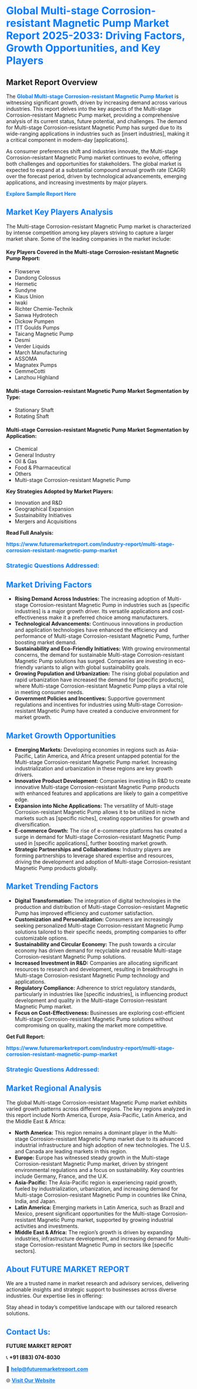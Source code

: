 <h1 style="color: #007BFF;">Global Multi-stage Corrosion-resistant Magnetic Pump Market Report 2025-2033: Driving Factors, Growth Opportunities, and Key Players</h1>

<section id="overview">
<h2>Market Report Overview</h2>
<p>The <a href="https://www.futuremarketreport.com/industry-report/multi-stage-corrosion-resistant-magnetic-pump-market" style="color: #007BFF; text-decoration: none;"><strong>Global Multi-stage Corrosion-resistant Magnetic Pump Market</strong></a> is witnessing significant growth, driven by increasing demand across various industries. This report delves into the key aspects of the Multi-stage Corrosion-resistant Magnetic Pump market, providing a comprehensive analysis of its current status, future potential, and challenges. The demand for Multi-stage Corrosion-resistant Magnetic Pump has surged due to its wide-ranging applications in industries such as [insert industries], making it a critical component in modern-day [applications].</p>
<p>As consumer preferences shift and industries innovate, the Multi-stage Corrosion-resistant Magnetic Pump market continues to evolve, offering both challenges and opportunities for stakeholders. The global market is expected to expand at a substantial compound annual growth rate (CAGR) over the forecast period, driven by technological advancements, emerging applications, and increasing investments by major players.</p>
</section>

<section id="overview">
<p><a href="https://www.futuremarketreport.com/request-sample/reportId=111100" style="color: #007BFF; text-decoration: none;"><strong>Explore Sample Report Here</strong></a></p>
</section>

<section id="key-players">
<h2 style="color: #007BFF;">Market Key Players Analysis</h2>
<p>The Multi-stage Corrosion-resistant Magnetic Pump market is characterized by intense competition among key players striving to capture a larger market share. Some of the leading companies in the market include:</p>
<h4>Key Players Covered in the Multi-stage Corrosion-resistant Magnetic Pump Report:</h4>
<ul><li>Flowserve</li><li>Dandong Colossus</li><li>Hermetic</li><li>Sundyne</li><li>Klaus Union</li><li>Iwaki</li><li>Richter Chemie-Technik</li><li>Sanwa Hydrotech</li><li>Dickow Pumpen</li><li>ITT Goulds Pumps</li><li>Taicang Magnetic Pump</li><li>Desmi</li><li>Verder Liquids</li><li>March Manufacturing</li><li>ASSOMA</li><li>Magnatex Pumps</li><li>GemmeCotti</li><li>Lanzhou Highland</li></ul>
<h4>Multi-stage Corrosion-resistant Magnetic Pump Market Segmentation by Type:</h4>
<ul><li>Stationary Shaft</li><li>Rotating Shaft</li></ul>

<h4>Multi-stage Corrosion-resistant Magnetic Pump Market Segmentation by Application:</h4>
<ul><li>Chemical</li><li>General Industry</li><li>Oil &amp; Gas</li><li>Food &amp; Pharmaceutical</li><li>Others</li><li>Multi-stage Corrosion-resistant Magnetic Pump</li></ul>
<p><strong>Key Strategies Adopted by Market Players:</strong></p>
<ul>
<li>Innovation and R&D</li>
<li>Geographical Expansion</li>
<li>Sustainability Initiatives</li>
<li>Mergers and Acquisitions</li>
</ul>
</section>

<section>
<p><strong>Read Full Analysis: </strong></p><a href="https://www.futuremarketreport.com/industry-report/multi-stage-corrosion-resistant-magnetic-pump-market" style="color: #007BFF; text-decoration: none;"><strong>https://www.futuremarketreport.com/industry-report/multi-stage-corrosion-resistant-magnetic-pump-market</strong></a>
<h3 style="color: #007BFF;">Strategic Questions Addressed:</h3>
</section>

<section id="driving-factors">
<h2 style="color: #007BFF;">Market Driving Factors</h2>
<ul>
<li><strong>Rising Demand Across Industries:</strong> The increasing adoption of Multi-stage Corrosion-resistant Magnetic Pump in industries such as [specific industries] is a major growth driver. Its versatile applications and cost-effectiveness make it a preferred choice among manufacturers.</li>
<li><strong>Technological Advancements:</strong> Continuous innovations in production and application technologies have enhanced the efficiency and performance of Multi-stage Corrosion-resistant Magnetic Pump, further boosting market demand.</li>
<li><strong>Sustainability and Eco-Friendly Initiatives:</strong> With growing environmental concerns, the demand for sustainable Multi-stage Corrosion-resistant Magnetic Pump solutions has surged. Companies are investing in eco-friendly variants to align with global sustainability goals.</li>
<li><strong>Growing Population and Urbanization:</strong> The rising global population and rapid urbanization have increased the demand for [specific products], where Multi-stage Corrosion-resistant Magnetic Pump plays a vital role in meeting consumer needs.</li>
<li><strong>Government Policies and Incentives:</strong> Supportive government regulations and incentives for industries using Multi-stage Corrosion-resistant Magnetic Pump have created a conducive environment for market growth.</li>
</ul>
</section>

<section id="growth-opportunities">
<h2 style="color: #007BFF;">Market Growth Opportunities</h2>
<ul>
<li><strong>Emerging Markets:</strong> Developing economies in regions such as Asia-Pacific, Latin America, and Africa present untapped potential for the Multi-stage Corrosion-resistant Magnetic Pump market. Increasing industrialization and urbanization in these regions are key growth drivers.</li>
<li><strong>Innovative Product Development:</strong> Companies investing in R&D to create innovative Multi-stage Corrosion-resistant Magnetic Pump products with enhanced features and applications are likely to gain a competitive edge.</li>
<li><strong>Expansion into Niche Applications:</strong> The versatility of Multi-stage Corrosion-resistant Magnetic Pump allows it to be utilized in niche markets such as [specific niches], creating opportunities for growth and diversification.</li>
<li><strong>E-commerce Growth:</strong> The rise of e-commerce platforms has created a surge in demand for Multi-stage Corrosion-resistant Magnetic Pump used in [specific applications], further boosting market growth.</li>
<li><strong>Strategic Partnerships and Collaborations:</strong> Industry players are forming partnerships to leverage shared expertise and resources, driving the development and adoption of Multi-stage Corrosion-resistant Magnetic Pump products globally.</li>
</ul>
</section>

<section id="trending-factors">
<h2 style="color: #007BFF;">Market Trending Factors</h2>
<ul>
<li><strong>Digital Transformation:</strong> The integration of digital technologies in the production and distribution of Multi-stage Corrosion-resistant Magnetic Pump has improved efficiency and customer satisfaction.</li>
<li><strong>Customization and Personalization:</strong> Consumers are increasingly seeking personalized Multi-stage Corrosion-resistant Magnetic Pump solutions tailored to their specific needs, prompting companies to offer customizable options.</li>
<li><strong>Sustainability and Circular Economy:</strong> The push towards a circular economy has driven demand for recyclable and reusable Multi-stage Corrosion-resistant Magnetic Pump solutions.</li>
<li><strong>Increased Investment in R&D:</strong> Companies are allocating significant resources to research and development, resulting in breakthroughs in Multi-stage Corrosion-resistant Magnetic Pump technology and applications.</li>
<li><strong>Regulatory Compliance:</strong> Adherence to strict regulatory standards, particularly in industries like [specific industries], is influencing product development and quality in the Multi-stage Corrosion-resistant Magnetic Pump market.</li>
<li><strong>Focus on Cost-Effectiveness:</strong> Businesses are exploring cost-efficient Multi-stage Corrosion-resistant Magnetic Pump solutions without compromising on quality, making the market more competitive.</li>
</ul>
</section>

<section>
<p><strong>Get Full Report: </strong></p><a href="https://www.futuremarketreport.com/industry-report/multi-stage-corrosion-resistant-magnetic-pump-market" style="color: #007BFF; text-decoration: none;"><strong>https://www.futuremarketreport.com/industry-report/multi-stage-corrosion-resistant-magnetic-pump-market</strong></a>
<h3 style="color: #007BFF;">Strategic Questions Addressed:</h3>
</section>


<section id="regional-analysis">
<h2 style="color: #007BFF;">Market Regional Analysis</h2>
<p>The global Multi-stage Corrosion-resistant Magnetic Pump market exhibits varied growth patterns across different regions. The key regions analyzed in this report include North America, Europe, Asia-Pacific, Latin America, and the Middle East & Africa:</p>
<ul>
<li><strong>North America:</strong> This region remains a dominant player in the Multi-stage Corrosion-resistant Magnetic Pump market due to its advanced industrial infrastructure and high adoption of new technologies. The U.S. and Canada are leading markets in this region.</li>
<li><strong>Europe:</strong> Europe has witnessed steady growth in the Multi-stage Corrosion-resistant Magnetic Pump market, driven by stringent environmental regulations and a focus on sustainability. Key countries include Germany, France, and the U.K.</li>
<li><strong>Asia-Pacific:</strong> The Asia-Pacific region is experiencing rapid growth, fueled by industrialization, urbanization, and increasing demand for Multi-stage Corrosion-resistant Magnetic Pump in countries like China, India, and Japan.</li>
<li><strong>Latin America:</strong> Emerging markets in Latin America, such as Brazil and Mexico, present significant opportunities for the Multi-stage Corrosion-resistant Magnetic Pump market, supported by growing industrial activities and investments.</li>
<li><strong>Middle East & Africa:</strong> The region’s growth is driven by expanding industries, infrastructure development, and increasing demand for Multi-stage Corrosion-resistant Magnetic Pump in sectors like [specific sectors].</li>
</ul>
</section>

<footer>
<h2 style="color: #007BFF;">About FUTURE MARKET REPORT</h2>
<p>We are a trusted name in market research and advisory services, delivering actionable insights and strategic support to businesses across diverse industries. Our expertise lies in offering:</p>

<p>Stay ahead in today’s competitive landscape with our tailored research solutions.</p>

<h2 style="color: #007BFF;">Contact Us:</h2>
<p><strong>FUTURE MARKET REPORT</strong></p>
<p>📞 <strong>+91 (883) 074-8030</strong></p>
<p>📧 <strong><a href="mailto:help@futuremarketreport.com" style="color: #007BFF;">help@futuremarketreport.com</a></strong></p>
<p>🌐 <strong><a href="https://www.futuremarketreport.com/" style="color: #007BFF;">Visit Our Website</a></strong></p>
</footer>